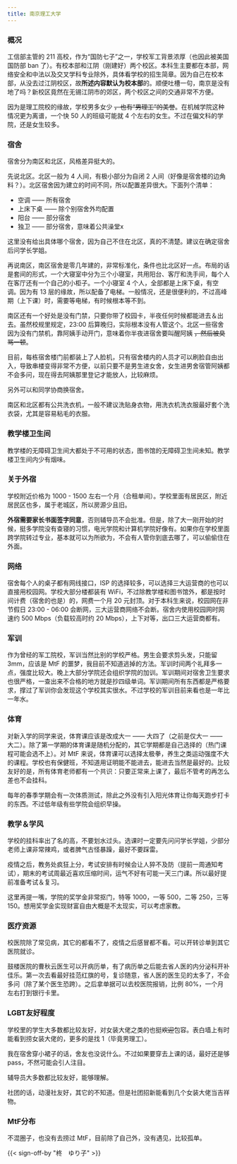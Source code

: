 ```yaml
---
title: 南京理工大学
---
```


### 概况

工信部主管的 211 高校，作为“国防七子”之一，学校军工背景浓厚（也因此被美国国防部 ban 了）。有校本部和江阴（刚建好）两个校区。本科生主要都在本部，网络安全和中法以及交叉学科专业除外，具体看学校的招生简章。因为自己在校本部，从没去过江阴校区，故**所述内容默认为校本部**的。顺便吐槽一句，南京是没有地了吗？新校区竟然在无锡江阴市的郊区，两个校区之间的交通非常不方便。

因为是理工院校的缘故，学校男多女少 ~~，也有“男理工”的美誉~~。在机械学院这种情况更为离谱，一个快 50 人的班级可能就 4 个左右的女生。不过在偏文科的学院，还是女生较多。

### 宿舍

宿舍分为南区和北区，风格差异挺大的。

先说北区。北区一般为 4 人间，有极小部分为自闭 2 人间（好像是宿舍楼的边角料？）。北区宿舍因为建立的时间不同，所以配置差异很大。下面列个清单：

- 空调 —— 所有宿舍
- 上床下桌 —— 除个别宿舍外均配置
- 阳台 —— 部分宿舍
- 独卫 —— 部分宿舍，意味着公共澡堂x

这里没有给出具体哪个宿舍，因为自己不住在北区，真的不清楚。建议在确定宿舍后问学长学姐。

再说南区，南区宿舍是零几年建的，非常标准化，条件也比北区好一点。布局的话是套间的形式，一个大寝室中分为三个小寝室，共用阳台、客厅和洗手间，每个人在客厅还有一个自己的小柜子。一个小寝室 4 个人，全部都是上床下桌，有空调。因为有 13 层的缘故，所以配备了电梯。一般情况，还是很便利的，不过高峰期（上下课）时，需要等电梯，有时候根本等不到。

南区还有一个好处是没有门禁，只要你带了校园卡，半夜任何时候都能进去＆出去。虽然校规里规定，23:00 后算晚归，实际根本没有人管这个。北区一些宿舍因为没有门禁机，靠阿姨手动开门，意味着你半夜进宿舍要叫醒阿姨 ~~，然后被臭骂一顿~~。

目前，每栋宿舍楼门前都装上了人脸机，只有宿舍楼内的人员才可以刷脸自由出入，导致串楼变得非常不方便，以前只要不是男生进女舍，女生进男舍宿管阿姨都不会多问，现在得去阿姨那里登记才能放人，比较麻烦。

另外可以和同学协商换宿舍。

南区和北区都有公共洗衣机，一般不建议洗贴身衣物，用洗衣机洗衣服最好套个洗衣袋，尤其是容易粘毛的衣服。

### 教学楼卫生间

教学楼的无障碍卫生间大都处于不可用的状态，图书馆的无障碍卫生间未知。教学楼卫生间内少有烟味。

### 关于外宿

学校附近价格为 1000 - 1500 左右一个月（合租单间）。学校里面有居民区，附近居民区也多，属于老城区，所以房源少且旧。

**外宿需要家长书面签字同意**，否则辅导员不会批准。但是，除了大一刚开始的时候，挺多学院没有查寝的习惯，电光学院和计算机学院好像有。如果你在学校里面跨学院转过专业，基本就可以为所欲为，不会有人管你到底去哪了，可以偷偷住在外面。

### 网络

宿舍每个人的桌子都有网线接口，ISP 的选择较多，可以选择三大运营商的也可以直接用校园网。学校大部分楼都装有 WiFi，不过除教学楼和图书馆外，都是按时间计费（宿舍的也是）的，网费一个月 20 元封顶。对于本科生来说，校园网在非节假日 23:00 - 06:00 会断网，三大运营商网络不会断。宿舍内使用校园网时网速约 500 Mbps（负载较高时约 20 Mbps），上下对等，出口三大运营商都有。

### 军训

作为曾经的军工院校，军训当然比别的学校严格。男生会要求剪头发，只能留 3mm，应该是 MtF 的噩梦，我目前不知道逃掉的方法。军训时间两个礼拜多一点，强度比较大。晚上大部分学院还会组织学院的加训。军训期间对宿舍卫生要求也很严格，一查出来不合格的地方就是抄四级单词。军训期间所有东西都是严格要求，撑过了军训你会发现这个学校其实很水。不过学校的军训目前来看也是一年比一年水。

### 体育

对新入学的同学来说，体育课应该是改成大一 —— 大四了（之前是仅大一 —— 大二）。除了第一学期的体育课是随机分配的，其它学期都是自己选择的（热门课程可能会选不上）。对 MtF 来说，体育课可以选择太极拳，养生之类运动强度不大的课程。学校也有保健班，不知道用证明能不能进去，能进去当然是最好的。比较友好的是，所有体育老师都有一个共识：只要正常来上课了，最后不管考的再怎么差也不会挂科。

每年的春季学期会有一次体质测试，除此之外没有引入阳光体育让你每天跑步打卡的东西。不过低年级有些学院会组织早操。

### 教学＆学风

学校的挂科率出了名的高，不要划水过头。选课时一定要先问问学长学姐，少部分老师上课非常辣鸡，或者脾气古怪暴躁，最好不要踩雷。

疫情之后，教务处疯狂上分，考试安排有时候会让人猝不及防（提前一周通知考试），期末的考试周最近喜欢压缩时间，运气不好有可能一天三门课。所以最好提前准备考试＆复习。

这里再提一嘴，学院的奖学金非常抠门，特等 1000，一等 500，二等 250，三等 150。想用奖学金实现财富自由大概是不太现实，可以考虑家教。

### 医疗资源

校医院除了常见病，其它的都看不了，疫情之后感冒都不看。可以开转诊单到其它医院就诊。

鼓楼医院的曹秋云医生可以开病历单，有了病历单之后能去省人医的内分泌科开补佳乐。第一次去看最好挂范红旗的号，复诊随意，省人医的医生见的太多了，不会多问（除了某个医生恐跨）。之后拿单据可以去校医院报销，比例 80%，一个月左右打到银行卡里。

### LGBT友好程度

学校里的学生大多数都比较友好，对女装大佬之类的也挺~~欢迎~~包容。表白墙上有时能看到捞女装大佬的，更多的是找 1（毕竟男理工）。

我在宿舍穿小裙子的话，舍友也没说什么。不过如果要穿去上课的话，最好还是够 pass，不然可能会引人注目。

辅导员大多数都比较友好，能够理解。

社团的话，动漫社友好，其它的不知道。但是社团招新能看到几个女装大佬当吉祥物。

### MtF分布

不混圈子，也没有去捞过 MtF，目前除了自己外，没有遇见，比较孤单。

{{< sign-off-by "柊　ゆり子" >}}
